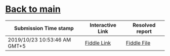 # [Back to main](https://github.com/glaghari/database-assignement-2019)
|Submission Time stamp          | Interactive Link                                                                              | Resolved report                                                                              |
| ----------------------------- | --------------------------------------------------------------------------------------------- | -------------------------------------------------------------------------------------------- |
| 2019/10/23 10:53:46 AM GMT+5 | [Fiddle Link](https://dbfiddle.uk/?rdbms=oracle_11.2&fiddle=175b8f341bd6f4c6d17626151a58b17d) | [Fiddle File](processed/csm-106/175b8f341bd6f4c6d17626151a58b17d.md) |
